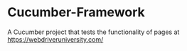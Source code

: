 # Cucumber-Framework

A Cucumber project that tests the functionality of pages at https://webdriveruniversity.com/
